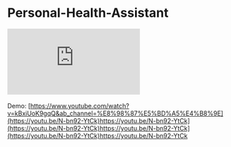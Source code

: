 # Personal-Health-Assistant
![image](https://github.com/KorverSu/Personal-Health-Assistant/blob/main/poster.pdf)

Demo: [https://www.youtube.com/watch?v=kBxiUoK9gqQ&ab_channel=%E8%98%87%E5%BD%A5%E4%B8%9E](https://youtu.be/N-bn92-YtCk)https://youtu.be/N-bn92-YtCk](https://youtu.be/N-bn92-YtCk)https://youtu.be/N-bn92-YtCk](https://youtu.be/N-bn92-YtCk)https://youtu.be/N-bn92-YtCk
